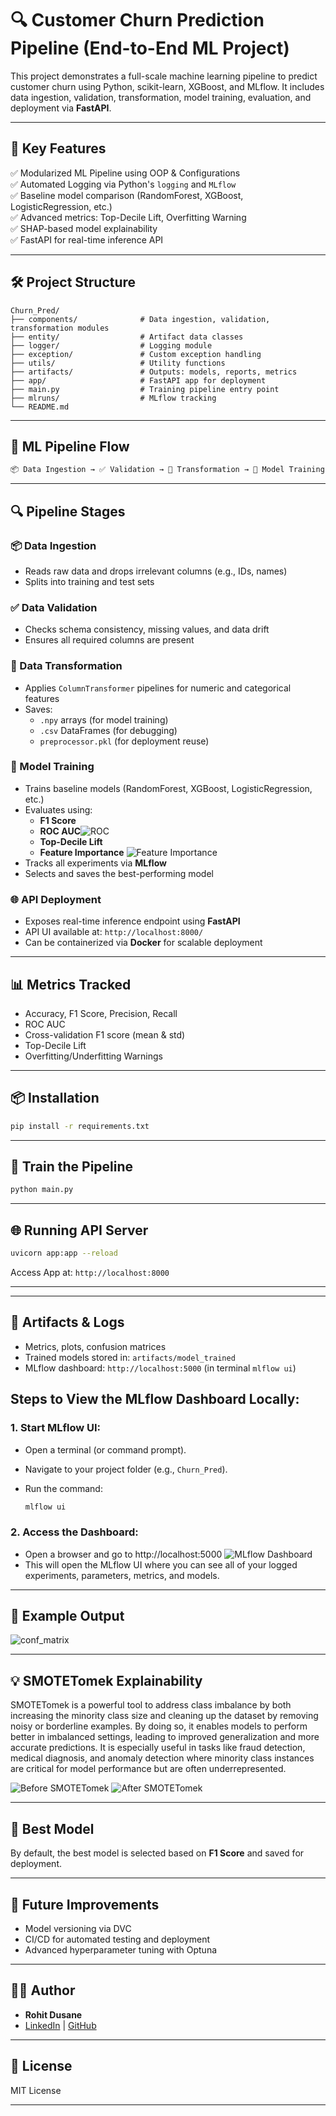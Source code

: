 
# 🔍 Customer Churn Prediction Pipeline (End-to-End ML Project)

This project demonstrates a full-scale machine learning pipeline to predict customer churn using Python, scikit-learn, XGBoost, and MLflow. It includes data ingestion, validation, transformation, model training, evaluation, and deployment via **FastAPI**.

---

## 🚀 Key Features

✅ Modularized ML Pipeline using OOP & Configurations  
✅ Automated Logging via Python's `logging` and `MLflow`  
✅ Baseline model comparison (RandomForest, XGBoost, LogisticRegression, etc.)  
✅ Advanced metrics: Top-Decile Lift, Overfitting Warning  
✅ SHAP-based model explainability  
✅ FastAPI for real-time inference API  

---

## 🛠️ Project Structure

```
Churn_Pred/
├── components/              # Data ingestion, validation, transformation modules
├── entity/                  # Artifact data classes
├── logger/                  # Logging module
├── exception/               # Custom exception handling
├── utils/                   # Utility functions
├── artifacts/               # Outputs: models, reports, metrics
├── app/                     # FastAPI app for deployment
├── main.py                  # Training pipeline entry point
├── mlruns/                  # MLflow tracking
└── README.md
```
---


## 🔁 ML Pipeline Flow

```bash
📦 Data Ingestion → ✅ Validation → 🔄 Transformation → 🔧 Model Training → 📈 Evaluation → 🌐 FastAPI
```

---

## 🔍 Pipeline Stages

### 📦 Data Ingestion
- Reads raw data and drops irrelevant columns (e.g., IDs, names)
- Splits into training and test sets

### ✅ Data Validation
- Checks schema consistency, missing values, and data drift
- Ensures all required columns are present

### 🔄 Data Transformation
- Applies `ColumnTransformer` pipelines for numeric and categorical features
- Saves:
  - `.npy` arrays (for model training)
  - `.csv` DataFrames (for debugging)
  - `preprocessor.pkl` (for deployment reuse)

### 🔧 Model Training
- Trains baseline models (RandomForest, XGBoost, LogisticRegression, etc.)
- Evaluates using:
  - **F1 Score**
  - **ROC AUC**![ROC](https://github.com/RohitDusane/customer-churn-ml/blob/main/Churn_Pred/screenshot/XGBoost_roc_curve.png)
  - **Top-Decile Lift**
  - **Feature Importance** ![Feature Importance](https://github.com/RohitDusane/customer-churn-ml/blob/main/Churn_Pred/screenshot/XGBoost_feature_importance.png)
- Tracks all experiments via **MLflow**
- Selects and saves the best-performing model

### 🌐 API Deployment
- Exposes real-time inference endpoint using **FastAPI**
- API UI available at: `http://localhost:8000/`
- Can be containerized via **Docker** for scalable deployment

---

## 📊 Metrics Tracked

- Accuracy, F1 Score, Precision, Recall
- ROC AUC
- Cross-validation F1 score (mean & std)
- Top-Decile Lift
- Overfitting/Underfitting Warnings

---

## 📦 Installation

```bash
pip install -r requirements.txt
```
---

## 🧪 Train the Pipeline

```bash
python main.py
```
---


## 🌐 Running API Server

```bash
uvicorn app:app --reload
```

Access App at: `http://localhost:8000`


---

---
## 📁 Artifacts & Logs

* Metrics, plots, confusion matrices
* Trained models stored in: `artifacts/model_trained`
* MLflow dashboard: `http://localhost:5000` (in terminal `mlflow ui`) 

## Steps to View the MLflow Dashboard Locally:

### 1. Start MLflow UI:

- Open a terminal (or command prompt).
- Navigate to your project folder (e.g., `Churn_Pred`).
- Run the command:

  ```bash
  mlflow ui
  ```

### 2. Access the Dashboard:

- Open a browser and go to http://localhost:5000 ![MLflow Dashboard](https://github.com/RohitDusane/customer-churn-ml/blob/main/Churn_Pred/screenshot/mlflow%20dashbaord.png)
- This will open the MLflow UI where you can see all of your logged experiments, parameters, metrics, and models.

---

## 📸 Example Output

![conf_matrix](https://github.com/RohitDusane/customer-churn-ml/blob/main/Churn_Pred/screenshot/XGBoost_conf_matrix.png)


---


## 💡 SMOTETomek Explainability

SMOTETomek is a powerful tool to address class imbalance by both increasing the minority class size and cleaning up the dataset by removing noisy or borderline examples. By doing so, it enables models to perform better in imbalanced settings, leading to improved generalization and more accurate predictions. It is especially useful in tasks like fraud detection, medical diagnosis, and anomaly detection where minority class instances are critical for model performance but are often underrepresented.

![Before SMOTETomek](https://github.com/RohitDusane/customer-churn-ml/blob/main/Churn_Pred/screenshot/Before%20SMOTETomek.png)
![After SMOTETomek](https://github.com/RohitDusane/customer-churn-ml/blob/main/Churn_Pred/screenshot/After%20Smotetomek.png)


---


## 🧠 Best Model

By default, the best model is selected based on **F1 Score** and saved for deployment.


---


## 📍 Future Improvements

* Model versioning via DVC
* CI/CD for automated testing and deployment
* Advanced hyperparameter tuning with Optuna


---


## 👨‍💻 Author

* **Rohit Dusane**
* [LinkedIn](https://www.linkedin.com/in/rohit-dusane/) | [GitHub](https://github.com/RohitDusane/)


---

## 🏁 License

MIT License

---
